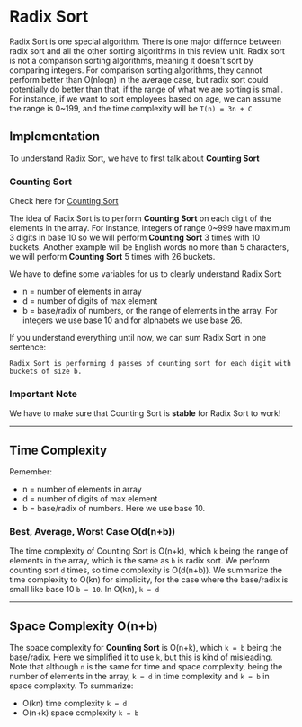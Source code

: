 # Radix Sort
Radix Sort is one special algorithm. There is one major differnce between radix sort and all the other sorting algorithms in this review unit. Radix sort is not a comparison sorting algorithms, meaning it doesn't sort by comparing integers. For comparison sorting algorithms, they cannot perform better than O(nlogn) in the average case, but radix sort could potentially do better than that, if the range of what we are sorting is small. For instance, if we want to sort employees based on age, we can assume the range is 0~199, and the time complexity will be `T(n) = 3n + C`

## Implementation
To understand Radix Sort, we have to first talk about **Counting Sort**

### Counting Sort
Check here for [Counting Sort](Counting-Sort/CountingSort.md)

The idea of Radix Sort is to perform **Counting Sort** on each digit of the elements in the array. For instance, integers of range 0~999 have maximum 3 digits in base 10 so we will perform **Counting Sort** 3 times with 10 buckets. Another example will be English words no more than 5 characters, we will perform **Counting Sort** 5 times with 26 buckets. 

We have to define some variables for us to clearly understand Radix Sort:

* n = number of elements in array
* d = number of digits of max element
* b = base/radix of numbers, or the range of elements in the array. For integers we use base 10 and for alphabets we use base 26. 

If you understand everything until now, we can sum Radix Sort in one sentence:
```
Radix Sort is performing d passes of counting sort for each digit with buckets of size b.
```
### Important Note
We have to make sure that Counting Sort is **stable** for Radix Sort to work!
___

## Time Complexity

Remember:
* n = number of elements in array
* d = number of digits of max element
* b = base/radix of numbers. Here we use base 10.
### Best, Average, Worst Case O(d(n+b))
The time complexity of Counting Sort is O(n+k), which `k` being the range of elements in the array, which is the same as `b` is radix sort. We perform counting sort `d` times, so time complexity is O(d(n+b)). We summarize the time complexity to O(kn) for simplicity, for the case where the base/radix is small like base 10 `b = 10`. In O(kn), `k = d`

___
## Space Complexity O(n+b)
The space complexity for **Counting Sort** is O(n+k), which `k = b` being the base/radix. Here we simplified it to use `k`, but this is kind of misleading. Note that although `n` is the same for time and space complexity, being the number of elements in the array, `k = d` in time complexity and `k = b` in space complexity. To summarize:

* O(kn) time complexity `k = d`
* O(n+k) space complexity `k = b`